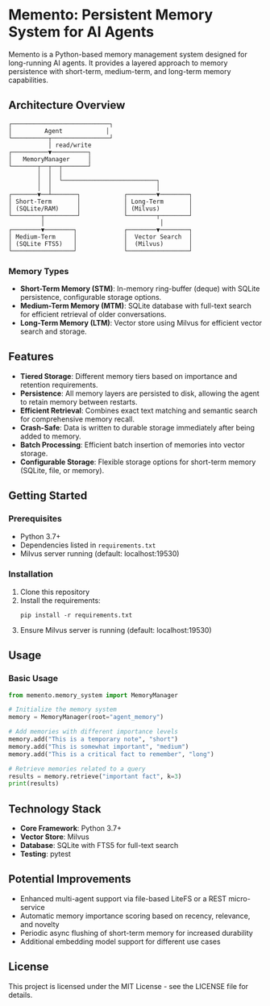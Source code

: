 # Memento: Persistent Memory System for AI Agents

Memento is a Python-based memory management system designed for long-running AI agents. It provides a layered approach to memory persistence with short-term, medium-term, and long-term memory capabilities.

## Architecture Overview

```
┌───────────────────────────┐
│         Agent            │
└──────────┬────────────────┘
           │ read/write
┌──────────▼──────────┐
│   MemoryManager     │
└───────┬──┬──┬───────┘
        │  │  │
        │  │  └──────────────────────────┐
        │  │                             │
┌───────▼──┴───────┐            ┌────────▼────────┐
│ Short-Term       │            │ Long-Term       │
│ (SQLite/RAM)     │            │ (Milvus)        │
└────────┬─────────┘            └────────┬────────┘
         │                                │
┌────────▼────────┐             ┌────────▼────────┐
│ Medium-Term     │             │  Vector Search  │
│ (SQLite FTS5)   │             │  (Milvus)       │
└─────────────────┘             └─────────────────┘
```

### Memory Types

- **Short-Term Memory (STM)**: In-memory ring-buffer (deque) with SQLite persistence, configurable storage options.
- **Medium-Term Memory (MTM)**: SQLite database with full-text search for efficient retrieval of older conversations.
- **Long-Term Memory (LTM)**: Vector store using Milvus for efficient vector search and storage.

## Features

- **Tiered Storage**: Different memory tiers based on importance and retention requirements.
- **Persistence**: All memory layers are persisted to disk, allowing the agent to retain memory between restarts.
- **Efficient Retrieval**: Combines exact text matching and semantic search for comprehensive memory recall.
- **Crash-Safe**: Data is written to durable storage immediately after being added to memory.
- **Batch Processing**: Efficient batch insertion of memories into vector storage.
- **Configurable Storage**: Flexible storage options for short-term memory (SQLite, file, or memory).

## Getting Started

### Prerequisites

- Python 3.7+
- Dependencies listed in `requirements.txt`
- Milvus server running (default: localhost:19530)

### Installation

1. Clone this repository
2. Install the requirements:
   ```
   pip install -r requirements.txt
   ```
3. Ensure Milvus server is running (default: localhost:19530)

## Usage

### Basic Usage

```python
from memento.memory_system import MemoryManager

# Initialize the memory system
memory = MemoryManager(root="agent_memory")

# Add memories with different importance levels
memory.add("This is a temporary note", "short")
memory.add("This is somewhat important", "medium")
memory.add("This is a critical fact to remember", "long")

# Retrieve memories related to a query
results = memory.retrieve("important fact", k=3)
print(results)
```

## Technology Stack

- **Core Framework**: Python 3.7+
- **Vector Store**: Milvus
- **Database**: SQLite with FTS5 for full-text search
- **Testing**: pytest

## Potential Improvements

- Enhanced multi-agent support via file-based LiteFS or a REST micro-service
- Automatic memory importance scoring based on recency, relevance, and novelty
- Periodic async flushing of short-term memory for increased durability
- Additional embedding model support for different use cases

## License

This project is licensed under the MIT License - see the LICENSE file for details.

